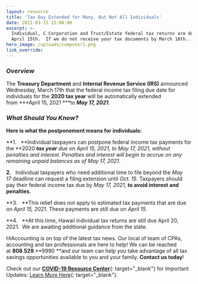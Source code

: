 ```yaml
---
layout: resource
title: 'Tax Day Extended for Many, But Not All Individuals'
date: 2021-03-15 15:08:00
excerpt: >-
  Individual, C Corporation and Trust/Estate federal tax returns are due on
  April 15th.  If we do not receive your tax documents by March 18th...
hero_image: /uploads/computer1.png
link_override:
---
```

### ***Overview***

The&nbsp;**Treasury Department**&nbsp;and&nbsp;**Internal Revenue Service (IRS)**&nbsp;announced Wednesday, March 17th that the federal income tax filing due date for individuals for the&nbsp;**2020 tax year**&nbsp;will be automatically extended from&nbsp;***April 15, 2021&nbsp;***to&nbsp;***May 17, 2021***.&nbsp;

### ***What Should You Know?***

**Here is what the postponement means for individuals:**

**1\.&nbsp; &nbsp;**Individual taxpayers can postpone federal income tax payments for the&nbsp;**2020&nbsp;****tax year**&nbsp;due on&nbsp;*April 15, 2021*, to&nbsp;*May 17, 2021*, without penalties and interest. Penalties and interest will begin to accrue on any remaining unpaid balances as of*&nbsp;May 17, 2021*.

**2\.**&nbsp; &nbsp;Individual taxpayers who need additional time to file beyond the&nbsp;*May 17*&nbsp;deadline can request a filing extension until&nbsp;*Oct. 15*. Taxpayers should pay their federal income tax due by&nbsp;*May 17, 2021*,&nbsp;**to avoid interest and penalties**.

**3\.&nbsp; &nbsp;**This relief does not apply to estimated tax payments that are due on&nbsp;*April 15, 2021*. These payments are still due on&nbsp;*April 15*.

**4\.&nbsp; &nbsp;**At this time, Hawaii individual tax returns are still due April 20, 2021.&nbsp; We are awaiting additional guidance from the state.&nbsp;&nbsp;

HiAccounting is on top of the latest tax news. Our local of team of CPAs, accounting and tax professionals are here to help\! We can be reached at&nbsp;**808**.**529**.**9990&nbsp;**and our team can help you take advantage of all tax savings opportunities available to you and your family.&nbsp;**Contact us today**\!&nbsp;

Check out our&nbsp;[**COVID-19 Resource Center**](https://hi-accounting.com/covid-19){: target="_blank"}&nbsp;for Important Updates:&nbsp;[Learn More Here](https://hi-accounting.com/covid-19){: target="_blank"}.
